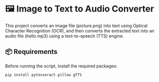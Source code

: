 # 🖼 Image to Text to Audio Converter

This project converts an image file (picture.png) into text using Optical Character Recognition (OCR), and then converts the extracted text into an audio file (hello.mp3) using a text-to-speech (TTS) engine.

## 📦 Requirements

Before running the script, install the required packages:

```bash
pip install pytesseract pillow gTTS
